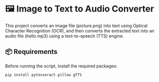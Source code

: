 # 🖼 Image to Text to Audio Converter

This project converts an image file (picture.png) into text using Optical Character Recognition (OCR), and then converts the extracted text into an audio file (hello.mp3) using a text-to-speech (TTS) engine.

## 📦 Requirements

Before running the script, install the required packages:

```bash
pip install pytesseract pillow gTTS
